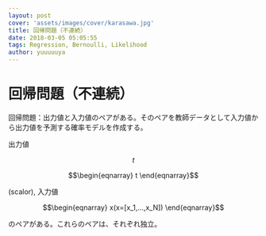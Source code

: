 ```yaml
---
layout: post
cover: 'assets/images/cover/karasawa.jpg'
title: 回帰問題（不連続）
date: 2018-03-05 05:05:55
tags: Regression, Bernoulli, Likelihood
author: yuuuuuya
---
```

<h1>回帰問題（不連続）</h1>

<p>回帰問題：出力値と入力値のペアがある。そのペアを教師データとして入力値から出力値を予測する確率モデルを作成する。</p>

<p>出力値

$$t$$

</p>

```math
\begin{eqnarray}
t
\end{eqnarray}
```

<p>(scalor),
入力値

```math
\begin{eqnarray}
x(x=[x_1,…,x_N])
\end{eqnarray}
```

のペアがある。これらのペアは、それぞれ独立。
</p>
<p></p>
<p></p>
<p></p>
<p></p>
<p></p>
<p></p>
<p></p>
<p></p>
<p></p>
<p></p>
<p></p>
<p></p>
